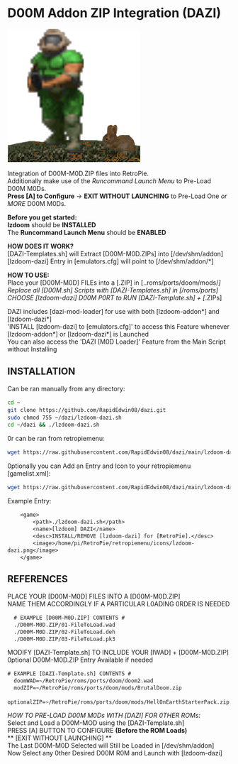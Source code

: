 # D00M Addon ZIP Integration (DAZI)  
![lzdoom-dazi.png](https://raw.githubusercontent.com/RapidEdwin08/dazi/main/lzdoom-dazi.png)  

Integration of D00M-M0D.ZIP files into RetroPie.  
Additionally make use of the *Runcommand Launch Menu* to Pre-Load D00M M0Ds.  
**Press [A] to Configure** -> **EXIT WITHOUT LAUNCHING** to Pre-Load One *or MORE* D00M M0Ds.  

**Before you get started:**  
**lzdoom** should be **INSTALLED**  
The **Runcommand Launch Menu** should be **ENABLED**  

**HOW DOES IT WORK?**  
[DAZI-Templates.sh] will Extract [D00M-M0D.ZIPs] into [/dev/shm/addon]  
[lzdoom-dazi] Entry in [emulators.cfg] will point to [/dev/shm/addon/*]  

**HOW TO USE:**  
Place your [D00M-M0D] FILEs into a [.ZIP] in [..roms/ports/doom/mods/*]  
Replace all [D00M.sh] Scripts with [DAZI-Templates.sh] in [/roms/ports]  
CHOOSE [lzdoom-dazi] D00M P0RT to RUN [DAZI-Template.sh] + [*.ZIPs]  

DAZI includes [dazi-mod-loader] for use with both [lzdoom-addon*] and [lzdoom-dazi*]  
'INSTALL [lzdoom-dazi] to [emulators.cfg]' to access this Feature whenever [lzdoom-addon*] or [lzdoom-dazi*] is Launched  
You can also access the 'DAZI [M0D Loader]' Feature from the Main Script without Installing  

## INSTALLATION  

 Can be ran manually from any directory:  
```bash
cd ~
git clone https://github.com/RapidEdwin08/dazi.git
sudo chmod 755 ~/dazi/lzdoom-dazi.sh
cd ~/dazi && ./lzdoom-dazi.sh
```
0r can be ran from retropiemenu:  

```bash
wget https://raw.githubusercontent.com/RapidEdwin08/dazi/main/lzdoom-dazi.sh -P ~/RetroPie/retropiemenu
```

0ptionally you can Add an Entry and Icon to your retropiemenu [gamelist.xml]:  
```bash
wget https://raw.githubusercontent.com/RapidEdwin08/dazi/main/lzdoom-dazi.png -P ~/RetroPie/retropiemenu/icons
```
Example Entry:  
```
	<game>
		<path>./lzdoom-dazi.sh</path>
		<name>[lzdoom] DAZI</name>
		<desc>INSTALL/REMOVE [lzdoom-dazi] for [RetroPie].</desc>
		<image>/home/pi/RetroPie/retropiemenu/icons/lzdoom-dazi.png</image>
	</game>
```
## REFERENCES  

PLACE YOUR [D00M-M0D] FILES INTO A [D00M-M0D.ZIP]  
NAME THEM ACCORDINGLY IF A PARTICULAR L0ADING 0RDER IS NEEDED  

      # EXAMPLE [D00M-M0D.ZIP] CONTENTS #  
      ./D00M-M0D.ZIP/01-FileToLoad.wad  
      ./D00M-M0D.ZIP/02-FileToLoad.deh  
      ./D00M-M0D.ZIP/03-FileToLoad.pk3  

MODIFY [DAZI-Template.sh] TO INCLUDE YOUR [IWAD] + [D00M-M0D.ZIP]  
0ptional D00M-M0D.ZIP Entry Available if needed  

    # EXAMPLE [DAZI-Template.sh] CONTENTS #  
      doomWAD=~/RetroPie/roms/ports/doom/doom2.wad  
      modZIP=~/RetroPie/roms/ports/doom/mods/BrutalDoom.zip  
      optionalZIP=~/RetroPie/roms/ports/doom/mods/HellOnEarthStarterPack.zip  

*HOW TO PRE-LOAD D00M M0Ds WITH [DAZI] FOR 0THER ROMs:*  
Select and Load a D00M-MOD using the [DAZI-Template.sh]  
PRESS [A] BUTTON TO CONFIGURE **(Before the ROM Loads)**  
** [EXIT WITHOUT LAUNCHING] **  
The Last D00M-M0D Selected will Still be Loaded in [/dev/shm/addon]  
Now Select any 0ther Desired D00M R0M and Launch with [lzdoom-dazi]  
